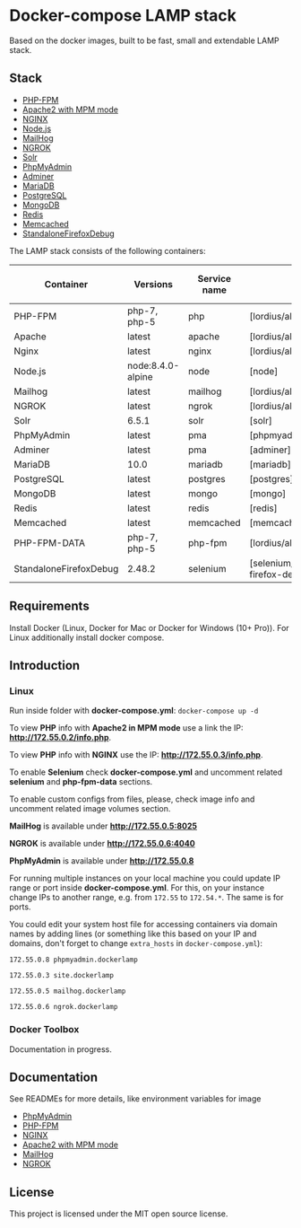 # Docker-compose LAMP stack
Based on the docker images, built to be fast, small and extendable LAMP stack.

## Stack
* [PHP-FPM](https://github.com/a-kom/alpine-php_fpm)
* [Apache2 with MPM mode](https://github.com/a-kom/alpine-apache)
* [NGINX](https://github.com/a-kom/alpine-nginx)
* [Node.js](https://github.com/nodejs/docker-node)
* [MailHog](https://github.com/a-kom/alpine-mailhog)
* [NGROK](https://github.com/a-kom/alpine-ngrok)
* [Solr](https://github.com/docker-solr/docker-solr)
* [PhpMyAdmin](https://github.com/phpmyadmin/phpmyadmin)
* [Adminer](https://github.com/TimWolla/docker-adminer)
* [MariaDB](https://github.com/docker-library/mariadb)
* [PostgreSQL](https://github.com/docker-library/postgres)
* [MongoDB](https://github.com/docker-library/mongo)
* [Redis](https://github.com/docker-library/redis)
* [Memcached](https://github.com/docker-library/memcached)
* [StandaloneFirefoxDebug](https://github.com/SeleniumHQ/docker-selenium/tree/master/StandaloneFirefoxDebug)


The LAMP stack consists of the following containers:

| Container | Versions | Service name | Image | Enabled by default |
| --------- | -------- | ------------ | ----- | ------------------ |
| PHP-FPM                   | php-7, php-5       | php       | [lordius/alpine-php_fpm]                     | ✓ |
| Apache                    | latest             | apache    | [lordius/alpine-apache]                      | ✓ |
| Nginx                     | latest             | nginx     | [lordius/alpine-nginx]                       | ✓ |
| Node.js                   | node:8.4.0-alpine  | node      | [node]                                       |   |
| Mailhog                   | latest             | mailhog   | [lordius/alpine-mailhog]                     | ✓ |
| NGROK                     | latest             | ngrok     | [lordius/alpine-ngrok]                       | ✓ |
| Solr                      | 6.5.1              | solr      | [solr]                                       |   |
| PhpMyAdmin                | latest             | pma       | [phpmyadmin/phpmyadmin]                      | ✓ |
| Adminer                   | latest             | pma       | [adminer]                                    |   |
| MariaDB                   | 10.0               | mariadb   | [mariadb]                                    | ✓ |
| PostgreSQL                | latest             | postgres  | [postgres]                                   |   |
| MongoDB                   | latest             | mongo     | [mongo]                                      |   |
| Redis                     | latest             | redis     | [redis]                                      |   |
| Memcached                 | latest             | memcached | [memcached]                                  |   |
| PHP-FPM-DATA              | php-7, php-5       | php-fpm   | [lordius/alpine-php_fpm]                     |   |
| StandaloneFirefoxDebug    | 2.48.2             | selenium  | [selenium/standalone-firefox-debug]          |   |

## Requirements
Install Docker (Linux, Docker for Mac or Docker for Windows (10+ Pro)). For Linux additionally install docker compose.

##  Introduction
### Linux
Run inside folder with **docker-compose.yml**: `docker-compose up -d`

To view **PHP** info with **Apache2 in MPM mode** use a link the IP: **http://172.55.0.2/info.php**.

To view **PHP** info with **NGINX** use the IP: **http://172.55.0.3/info.php**.

To enable **Selenium** check **docker-compose.yml** and uncomment related **selenium** and **php-fpm-data** sections.

To enable custom configs from files, please, check image info and uncomment related image volumes section.


**MailHog** is available under **http://172.55.0.5:8025**

**NGROK** is available under **http://172.55.0.6:4040**

**PhpMyAdmin** is available under **http://172.55.0.8**


For running multiple instances on your local machine you could update IP range or port inside **docker-compose.yml**. For this, on your instance change IPs to another range, e.g. from `172.55` to `172.54.*`. The same is for ports.

You could edit your system host file for accessing containers via domain names by adding lines (or something like this based on your IP and domains, don't forget to change `extra_hosts` in `docker-compose.yml`):

`172.55.0.8 phpmyadmin.dockerlamp`

`172.55.0.3 site.dockerlamp`

`172.55.0.5 mailhog.dockerlamp`

`172.55.0.6 ngrok.dockerlamp`

### Docker Toolbox

Documentation in progress.

## Documentation
See READMEs for more details, like environment variables for image

* [PhpMyAdmin](https://github.com/phpmyadmin/docker/blob/master/README.md)
* [PHP-FPM](https://github.com/a-kom/alpine-php_fpm/blob/php-7/README.md)
* [NGINX](https://github.com/a-kom/alpine-nginx/blob/master/README.md)
* [Apache2 with MPM mode](https://github.com/a-kom/alpine-apache/blob/master/README.md)
* [MailHog](https://github.com/a-kom/alpine-mailhog/blob/master/README.md)
* [NGROK](https://github.com/a-kom/alpine-ngrok/blob/master/README.md)

## License

This project is licensed under the MIT open source license.
